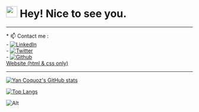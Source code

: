 <h1><img src="https://emojis.slackmojis.com/emojis/images/1531849430/4246/blob-sunglasses.gif?1531849430" width="30"/> Hey! Nice to see you.</h1>

---

<p align="left">
  * 📫 Contact me :
 <br/>
    - <a href="https://www.linkedin.com/in/yan-coquoz-41081b194" target="_blank">
    <img
      src="https://img.shields.io/static/v1?logo=linkedin&style=flat-square&color=0072b1&label=LinkedIn&message=%E2%98%86"
      alt="LinkedIn"
    />
  </a>
  <br/>
 - <a href="https://twitter.com/Yan_Coquoz" target="_blank">
    <img
      src="https://img.shields.io/twitter/follow/Yan_Coquoz?label=Twitter&logo=twitter&style=flat-square&color=1da1f2&logoColor=ffffff"
      alt="Twitter"
    />
  </a>
 <br/>
  - <a href="https://github.com/Yan-Coquoz" target="_blank">
   <img alt="Github" src="https://img.shields.io/badge/GitHub-%2312100E.svg?&style=for-the-badge&logo=Github&logoColor=white" />
  <br/>
  <a href="https://yan-coquoz.github.io/Mon_Portfolio/">Website (html & css only)</a> 

</p>
<!-- <div align="right">
<a href="https://app.daily.dev/Dislok">
  <img src="https://api.daily.dev/devcards/017713812e394d3998717ac806a7f902.png?r=tvi" width="400" alt="Yan's Dev Card"/>
  </a>
</div> -->

---

[![Yan Coquoz's GitHub stats](https://github-readme-stats.vercel.app/api?username=Yan-Coquoz&count_private=true&show_icons=true&theme=algolia)](https://github.com/Yan-Coquoz/github-readme-stats)

[![Top Langs](https://github-readme-stats.vercel.app/api/top-langs/?username=Yan-Coquoz&langs_count=8&layout=compact&theme=algolia)](https://github.com/Yan-Coquoz/github-readme-stats)


![Alt](https://repobeats.axiom.co/api/embed/3f7df1945ec420dc243ff0313e94e18a535bbd1d.svg "Repobeats analytics image")

